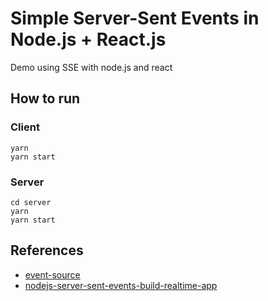 # Simple Server-Sent Events in Node.js + React.js

Demo using SSE with node.js and react

## How to run

### Client 

```
yarn
yarn start
```

### Server

```
cd server
yarn
yarn start
```

## References

* [event-source](https://developer.mozilla.org/en-US/docs/Web/API/EventSource)
* [nodejs-server-sent-events-build-realtime-app](https://www.digitalocean.com/community/tutorials/nodejs-server-sent-events-build-realtime-app)
